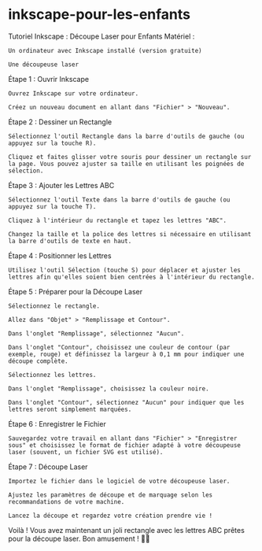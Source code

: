 # inkscape-pour-les-enfants

Tutoriel Inkscape : Découpe Laser pour Enfants
Matériel :

    Un ordinateur avec Inkscape installé (version gratuite)

    Une découpeuse laser

Étape 1 : Ouvrir Inkscape

    Ouvrez Inkscape sur votre ordinateur.

    Créez un nouveau document en allant dans "Fichier" > "Nouveau".

Étape 2 : Dessiner un Rectangle

    Sélectionnez l'outil Rectangle dans la barre d'outils de gauche (ou appuyez sur la touche R).

    Cliquez et faites glisser votre souris pour dessiner un rectangle sur la page. Vous pouvez ajuster sa taille en utilisant les poignées de sélection.

Étape 3 : Ajouter les Lettres ABC

    Sélectionnez l'outil Texte dans la barre d'outils de gauche (ou appuyez sur la touche T).

    Cliquez à l'intérieur du rectangle et tapez les lettres "ABC".

    Changez la taille et la police des lettres si nécessaire en utilisant la barre d'outils de texte en haut.

Étape 4 : Positionner les Lettres

    Utilisez l'outil Sélection (touche S) pour déplacer et ajuster les lettres afin qu'elles soient bien centrées à l'intérieur du rectangle.

Étape 5 : Préparer pour la Découpe Laser

    Sélectionnez le rectangle.

    Allez dans "Objet" > "Remplissage et Contour".

    Dans l'onglet "Remplissage", sélectionnez "Aucun".

    Dans l'onglet "Contour", choisissez une couleur de contour (par exemple, rouge) et définissez la largeur à 0,1 mm pour indiquer une découpe complète.

    Sélectionnez les lettres.

    Dans l'onglet "Remplissage", choisissez la couleur noire.

    Dans l'onglet "Contour", sélectionnez "Aucun" pour indiquer que les lettres seront simplement marquées.

Étape 6 : Enregistrer le Fichier

    Sauvegardez votre travail en allant dans "Fichier" > "Enregistrer sous" et choisissez le format de fichier adapté à votre découpeuse laser (souvent, un fichier SVG est utilisé).

Étape 7 : Découpe Laser

    Importez le fichier dans le logiciel de votre découpeuse laser.

    Ajustez les paramètres de découpe et de marquage selon les recommandations de votre machine.

    Lancez la découpe et regardez votre création prendre vie !

Voilà ! Vous avez maintenant un joli rectangle avec les lettres ABC prêtes pour la découpe laser. Bon amusement ! 🎨✨
